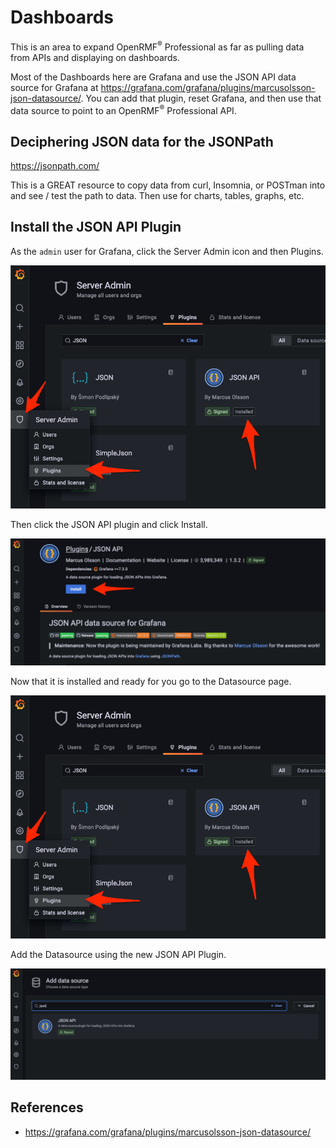 # Dashboards

This is an area to expand OpenRMF<sup>&reg;</sup> Professional as far as pulling data from APIs and displaying on dashboards.

Most of the Dashboards here are Grafana and use the JSON API data source for Grafana at https://grafana.com/grafana/plugins/marcusolsson-json-datasource/. You can add that plugin, reset Grafana, and then use that data source to point to an OpenRMF<sup>&reg;</sup> Professional API.


## Deciphering JSON data for the JSONPath

https://jsonpath.com/

This is a GREAT resource to copy data from curl, Insomnia, or POSTman into and see / test the path to data. Then use for charts, tables, graphs, etc. 


## Install the JSON API Plugin
As the `admin` user for Grafana, click the Server Admin icon and then Plugins. 

![List the Plugins](./img/install-plugins.png?raw=true)

Then click the JSON API plugin and click Install. 

![Install the Plugin](./img/jsonapi-plugin.png?raw=true)

Now that it is installed and ready for you go to the Datasource page.

![List Datasources](./img/install-plugins.png?raw=true)

Add the Datasource using the new JSON API Plugin.

![Use the JSON API Plugin](./img/addjsondatasource.png?raw=true)

## References

* https://grafana.com/grafana/plugins/marcusolsson-json-datasource/